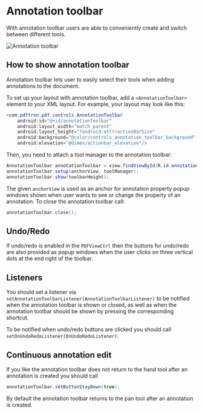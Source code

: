 # Annotation toolbar
With annotation toolbar users are able to conveniently create and switch between different tools. 

![](https://github.com/sgong-pdftron/stranger-docs/blob/master/android/guides/basics/gif/annotation-toolbar.gif?raw=true "Annotation toolbar")

## How to show annotation toolbar
Annotation toolbar lets user to easily select their tools when adding annotations to the document. 

To set up your layout with annotation toolbar, add a `<AnnotationToolbar>` element to your XML layout. For example, your layout may look like this:

```java
<com.pdftron.pdf.controls.AnnotationToolbar
    android:id="@+id/annotationToolbar"
    android:layout_width="match_parent"
    android:layout_height="?android:attr/actionBarSize"
    android:background="@color/controls_annotation_toolbar_background"
    android:elevation="@dimen/actionbar_elevation"/>
```

Then, you need to attach a tool manager to the annotation toolbar:

```java
AnnotationToolbar annotationToolbar = view.findViewById(R.id.annotationToolbar);
annotationToolbar.setup(anchorView, toolManager);
annotationToolbar.show(toolbarHeight);
```

The  given `anchorView` is used as an anchor for annotation property popup windows shown when user wants to see or change the property of an annotation. To close the annotation toolbar call:
```java
annotationToolbar.close();
```

## Undo/Redo

If undo/redo is enabled in the `PDFViewCtrl` then the buttons for undo/redo are also provided as popup windows when the user clicks on three vertical dots at the end right of the toolbar.

## Listeners

You should set a listener via `setAnnotationToolbarListener(AnnotationToolbarListener)` to be notified when the annotation toolbar is shown or closed, as well as when the annotation toolbar should be shown by pressing the corresponding shortcut.

To be notified when undo/redo buttons are clicked you should call `setOnUndoRedoListener(OnUndoRedoListener)`.

## Continuous annotation edit

If you like the annotation toolbar does not return to the hand tool after an annotation is created you should call
```java
annotationToolbar.setButtonStayDown(true);
```
By default the annotation toolbar returns to the pan tool after an annotation is created.